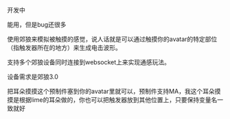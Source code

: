 开发中

能用，但是bug还很多

使用郊狼来模拟被触摸的感觉，说人话就是可以通过触摸你的avatar的特定部位（指触发器所在的地方）来生成电击波形。

支持多个郊狼设备同时连接到websocket上来实现通感玩法。

设备需求是郊狼3.0

把耳朵摸摸这个预制件塞到你的avatar里就可以，预制件支持MA，我这个耳朵摸摸是根据lime的耳朵做的，你也可以把触发器放到其他位置上，只要保持变量名一致就好


